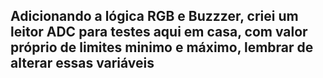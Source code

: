 ## Adicionando a lógica RGB e Buzzzer, criei um leitor ADC para testes aqui em casa, com valor próprio de limites minimo e máximo, lembrar de alterar essas variáveis
